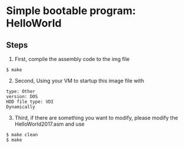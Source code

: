 # Simple bootable program: HelloWorld
## Steps
1. First, compile the assembly code to the img file
```command
$ make
```

2. Second, Using your VM to startup this image file with 
```
type: Other
version: DOS
HDD file type: VDI
Dynamically
```
3. Third, if there are something you want to modify, please modify the HelloWorld2017.asm and use
```command
$ make clean
$ make
```